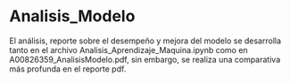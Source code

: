 # Analisis_Modelo
El análisis, reporte sobre el desempeño y mejora del modelo se desarrolla tanto en el archivo Analisis_Aprendizaje_Maquina.ipynb como en A00826359_AnalisisModelo.pdf, sin embargo, se realiza una comparativa más profunda en el reporte pdf.
